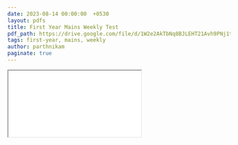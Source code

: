 ```yaml
---
date: 2023-08-14 00:00:00  +0530
layout: pdfs
title: First Year Mains Weekly Test
pdf_path: https://drive.google.com/file/d/1W2e2AkTbNq8BJLEHT21Avh9PNj1tKkFP/preview?usp=drive_link
tags: first-year, mains, weekly
author: parthnikam
paginate: true
---
```


<iframe class="embed-pdf" src="{{ page.pdf_path }}#toolbar=0" seamless="seamless" scrolling="no" style="overflow:hidden"></iframe>
